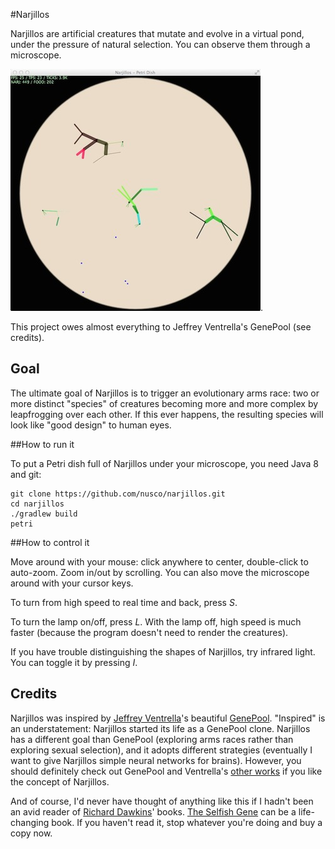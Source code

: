 #Narjillos

Narjillos are artificial creatures that mutate and evolve in a virtual pond, under the pressure of natural selection.
You can observe them through a microscope.

![Take a peek](/doc/narjillos.jpg).

This project owes almost everything to Jeffrey Ventrella's GenePool (see credits).

## Goal

The ultimate goal of Narjillos is to trigger an evolutionary arms race: two or more distinct "species" of creatures becoming more and more complex by leapfrogging over each other. If this ever happens, the resulting species will look like "good design" to human eyes.

##How to run it

To put a Petri dish full of Narjillos under your microscope, you need Java 8 and git:

    git clone https://github.com/nusco/narjillos.git
    cd narjillos
    ./gradlew build
    petri

##How to control it

Move around with your mouse: click anywhere to center, double-click to auto-zoom. Zoom in/out by scrolling. You can also move the microscope around with your cursor keys.

To turn from high speed to real time and back, press *S*.

To turn the lamp on/off, press *L*. With the lamp off, high speed is much faster (because the program doesn't need to render the creatures).

If you have trouble distinguishing the shapes of Narjillos, try infrared light. You can toggle it by pressing *I*.

## Credits

Narjillos was inspired by [Jeffrey Ventrella](http://en.wikipedia.org/wiki/Jeffrey_Ventrella)'s beautiful [GenePool](http://www.swimbots.com). "Inspired" is an understatement: Narjillos started its life as a GenePool clone. Narjillos has a different goal than GenePool (exploring arms races rather than exploring sexual selection), and it adopts different strategies (eventually I want to give Narjillos simple neural networks for brains). However, you should definitely check out GenePool and Ventrella's [other works](http://www.ventrella.com/) if you like the concept of Narjillos.

And of course, I'd never have thought of anything like this if I hadn't been an avid reader of [Richard Dawkins](http://en.wikipedia.org/wiki/Richard_Dawkins)' books. [The Selfish Gene](http://www.amazon.com/The-Selfish-Gene-Richard-Dawkins/dp/0192860925) can be a life-changing book. If you haven't read it, stop whatever you're doing and buy a copy now.
